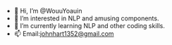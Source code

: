 - 👋 Hi, I’m @WouuYoauin
- 👀 I’m interested in NLP and amusing components.
- 🌱 I’m currently learning NLP and other coding skills.
- 📫 Email:johnhart1352@gmail.com

<!---
WouuYoauin/WouuYoauin is a ✨ special ✨ repository because its `README.md` (this file) appears on your GitHub profile.
You can click the Preview link to take a look at your changes.
--->
